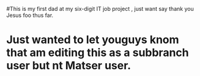 #This is my first dad at my six-digit IT job project , just want say thank you Jesus foo thus far.
# Just wanted to let youguys knom that am editing this as a subbranch user but nt Matser user.